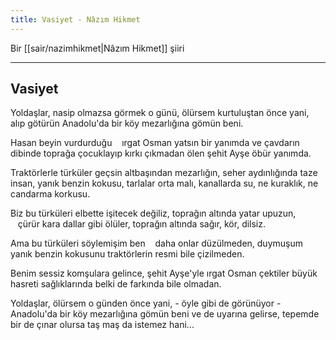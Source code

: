 ```yaml
---
title: Vasiyet - Nâzım Hikmet
---
```


Bir [[sair/nazimhikmet|Nâzım Hikmet]] şiiri

---

## Vasiyet
Yoldaşlar, nasip olmazsa görmek o günü,
ölürsem kurtuluştan önce yani,
alıp götürün
Anadolu'da bir köy mezarlığına gömün beni.

Hasan beyin vurdurduğu
   ırgat Osman yatsın bir yanımda
ve çavdarın dibinde toprağa çocuklayıp
kırkı çıkmadan ölen şehit Ayşe öbür yanımda.

Traktörlerle türküler geçsin altbaşından mezarlığın, 
seher aydınlığında taze insan, yanık benzin kokusu, 
tarlalar orta malı, kanallarda su,
ne kuraklık, ne candarma korkusu.

Biz bu türküleri elbette işitecek değiliz, 
toprağın altında yatar upuzun,
   çürür kara dallar gibi ölüler, 
toprağın altında sağır, kör, dilsiz.

Ama bu türküleri söylemişim ben 
   daha onlar düzülmeden,
duymuşum yanık benzin kokusunu 
traktörlerin resmi bile çizilmeden.

Benim sessiz komşulara gelince, 
şehit Ayşe'yle ırgat Osman
çektiler büyük hasreti sağlıklarında 
belki de farkında bile olmadan.

Yoldaşlar, ölürsem o günden önce yani,
\- öyle gibi de görünüyor -
Anadolu'da bir köy mezarlığına gömün beni 
ve de uyarına gelirse,
tepemde bir de çınar olursa
taş maş da istemez hani...
